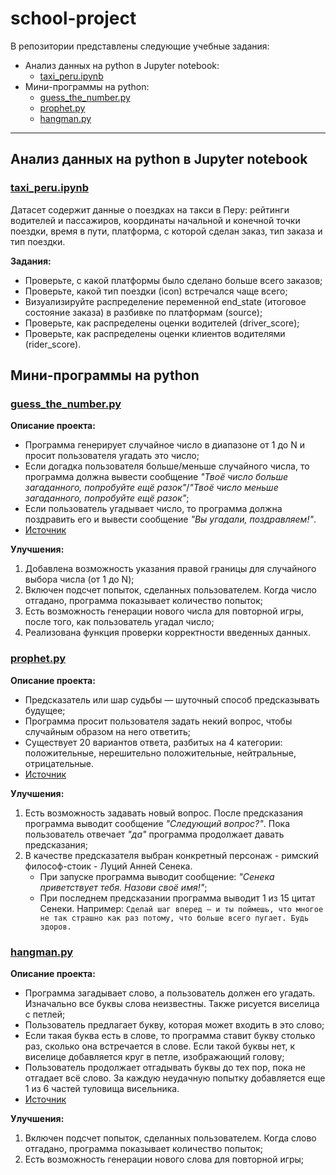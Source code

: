 # school-project
В репозитории представлены следующие учебные задания:
* Анализ данных на python в Jupyter notebook:
  * [taxi_peru.ipynb](#taxi_peru)
* Мини-программы на python:
  * [guess_the_number.py](#guess_the_number)
  * [prophet.py](#prophet)
  * [hangman.py](#hangman)
______
## Анализ данных на python в Jupyter notebook
### <a id="taxi_peru"></a> [taxi_peru.ipynb](https://github.com/pj-unknown/school-project/blob/main/taxi_peru.ipynb)
Датасет содержит данные о поездках на такси в Перу: рейтинги водителей и пассажиров, координаты начальной и конечной точки поездки, время в пути, платформа, с которой сделан заказ, тип заказа и тип поездки.

**Задания:** 
* Проверьте, с какой платформы было сделано больше всего заказов;
* Проверьте, какой тип поездки (icon) встречался чаще всего;
* Визуализируйте распределение переменной end_state (итоговое состояние заказа) в разбивке по платформам (source);
* Проверьте, как распределены оценки водителей (driver_score);
* Проверьте, как распределены оценки клиентов водителями (rider_score).

## Мини-программы на python
### <a id="guess_the_number"></a> [guess_the_number.py](https://github.com/pj-unknown/school-project/blob/main/guess_the_number.py)
**Описание проекта:** 
* Программа генерирует случайное число в диапазоне от 1 до N и просит пользователя угадать это число;
* Если догадка пользователя больше/меньше случайного числа, то программа должна вывести сообщение *"Твоё число больше загаданного, попробуйте ещё разок"*/*"Твоё число меньше загаданного, попробуйте ещё разок"*; 
* Если пользователь угадывает число, то программа должна поздравить его и вывести сообщение *"Вы угадали, поздравляем!"*.
* [Источник](https://stepik.org/58852)

**Улучшения:**
1. Добавлена возможность указания правой границы для случайного выбора числа (от 1 до N);
2. Включен подсчет попыток, сделанных пользователем. Когда число отгадано, программа показывает количество попыток;
3. Есть возможность генерации нового числа для повторной игры, после того, как пользователь угадал число;
4. Реализована функция проверки корректности введенных данных. 

### <a id="prophet"></a> [prophet.py](https://github.com/pj-unknown/school-project/blob/main/prophet.py)
**Описание проекта:** 
* Предсказатель или шар судьбы — шуточный способ предсказывать будущее;
* Программа просит пользователя задать некий вопрос, чтобы случайным образом на него ответить;
* Существует 20 вариантов ответа, разбитых на 4 категории: положительные, нерешительно положительные, нейтральные, отрицательные.
* [Источник](https://stepik.org/58852)

**Улучшения:**
1. Есть возможность задавать новый вопрос. После предсказания программа выводит сообщение *"Следующий вопрос?"*. Пока пользователь отвечает *"да"* программа продолжает давать предсказания;
2. В качестве предсказателя выбран конкретный персонаж - римский философ-стоик - Луций Анней Сенека.
    * При запуске программа выводит сообщение: *"Сенека приветствует тебя. Назови своё имя!"*;
    * При последнем предсказании программа выводит 1 из 15 цитат Сенеки. Например: `Сделай шаг вперед – и ты поймешь, что многое не так страшно как раз потому, что больше всего пугает. Будь здоров.`

### <a id="hangman"></a> [hangman.py](https://github.com/pj-unknown/school-project/blob/main/hangman.py)
**Описание проекта:** 
* Программа загадывает слово, а пользователь должен его угадать. Изначально все буквы слова неизвестны. Также рисуется виселица с петлей;
* Пользователь предлагает букву, которая может входить в это слово;
* Если такая буква есть в слове, то программа ставит букву столько раз, сколько она встречается в слове. Если такой буквы нет, к виселице добавляется круг в петле, изображающий голову;
* Пользователь продолжает отгадывать буквы до тех пор, пока не отгадает всё слово. За каждую неудачную попытку добавляется еще 1 из 6 частей туловища висельника.
* [Источник](https://stepik.org/58852)

**Улучшения:**
1. Включен подсчет попыток, сделанных пользователем. Когда слово отгадано, программа показывает количество попыток;
2. Есть возможность генерации нового слова для повторной игры;
